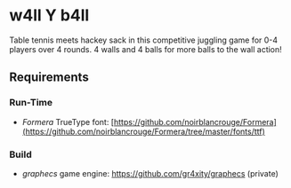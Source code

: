 # w4ll Y b4ll
Table tennis meets hackey sack in this competitive juggling game for 0-4 players over 4 rounds. 4 walls and 4 balls for more balls to the wall action!

## Requirements
### Run-Time
* *Formera* TrueType font: [https://github.com/noirblancrouge/Formera](https://github.com/noirblancrouge/Formera/tree/master/fonts/ttf)
### Build
* *graphecs* game engine: https://github.com/gr4xity/graphecs (private)
